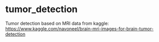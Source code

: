 # tumor_detection

Tumor detection based on MRI data from kaggle: https://www.kaggle.com/navoneel/brain-mri-images-for-brain-tumor-detection

